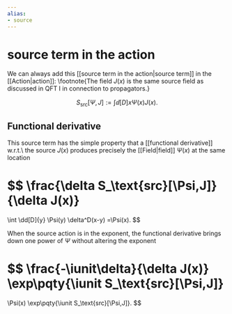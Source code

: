 ```yaml
---
alias:
- source
---
```

# source term in the action

We can always add this [[source term in the action|source term]] in the [[Action|action]]:
\footnote{The field $J(x)$ is the same source field
as discussed in QFT I in connection to propagators.}

$$
S_\text{src}[\Psi,J]:=
\int \dd[D]{x} \Psi(x) J(x).
$$

## Functional derivative
This source term has the simple property
that a [[functional derivative]] w.r.t.\ the source $J(x)$
produces precisely the [[Field|field]] $\Psi(x)$ at the same location

$$
\frac{\delta S_\text{src}[\Psi,J]}{\delta J(x)}
=
\int \dd[D]{y} \Psi(y) \delta^D(x-y)
=\Psi(x).
$$

When the source action is in the exponent,
the functional derivative brings down one power of $\Psi$
without altering the exponent

$$
\frac{-\iunit\delta}{\delta J(x)} \exp\pqty{\iunit S_\text{src}[\Psi,J]}
=
\Psi(x)
\exp\pqty{\iunit S_\text{src}[\Psi,J]}.
$$